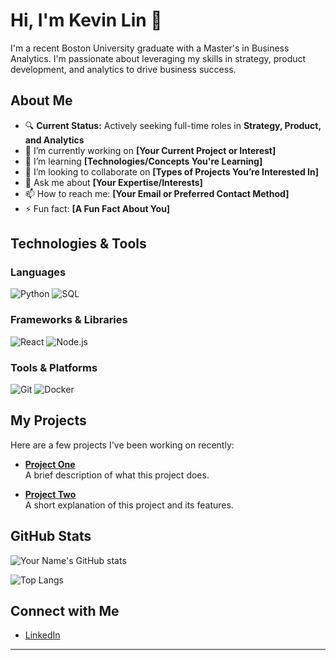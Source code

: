 <!--
  Hi there! I'm Kevin Lin.
-->

# Hi, I'm Kevin Lin 👋

I'm a recent Boston University graduate with a Master's in Business Analytics. I'm passionate about leveraging my skills in strategy, product development, and analytics to drive business success.

## About Me

- 🔍 **Current Status:** Actively seeking full-time roles in **Strategy, Product, and Analytics**
- 🔭 I’m currently working on **[Your Current Project or Interest]**
- 🌱 I’m learning **[Technologies/Concepts You're Learning]**
- 👯 I’m looking to collaborate on **[Types of Projects You’re Interested In]**
- 💬 Ask me about **[Your Expertise/Interests]**
- 📫 How to reach me: **[Your Email or Preferred Contact Method]**
- ⚡ Fun fact: **[A Fun Fact About You]**

## Technologies & Tools

### Languages
![Python](https://img.shields.io/badge/-Python-3776AB?style=flat&logo=python)
![SQL](https://img.shields.io/badge/-SQL-F7DF1E?style=flat&logo=SQL)
<!-- Add more language badges as needed -->

### Frameworks & Libraries
![React](https://img.shields.io/badge/-React-61DAFB?style=flat&logo=react)
![Node.js](https://img.shields.io/badge/-Node.js-339933?style=flat&logo=node.js)
<!-- Add additional frameworks/libraries here -->

### Tools & Platforms
![Git](https://img.shields.io/badge/-Git-F05032?style=flat&logo=git)
![Docker](https://img.shields.io/badge/-Docker-2496ED?style=flat&logo=docker)
<!-- List any other tools or platforms you use -->

## My Projects

Here are a few projects I've been working on recently:

- **[Project One](https://github.com/yourusername/project-one)**  
  A brief description of what this project does.

- **[Project Two](https://github.com/yourusername/project-two)**  
  A short explanation of this project and its features.

<!-- Add more projects as needed -->

## GitHub Stats

![Your Name's GitHub stats](https://github-readme-stats.vercel.app/api?username=pengrulin&show_icons=true&theme=radical)

<!-- Optionally add more widgets, like top languages or streak stats -->
![Top Langs](https://github-readme-stats.vercel.app/api/top-langs/?username=pengrulin&layout=compact&theme=radical)

## Connect with Me

- [LinkedIn](https://www.linkedin.com/in/pengru-lin)

---

